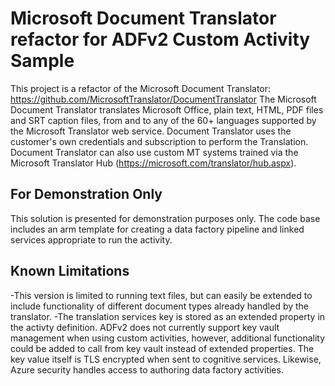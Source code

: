 # Microsoft Document Translator refactor for ADFv2 Custom Activity Sample
This project is a refactor of the Microsoft Document Translator: https://github.com/MicrosoftTranslator/DocumentTranslator The Microsoft Document Translator translates Microsoft Office, plain text, HTML, PDF files and SRT caption files, from and to any of the 60+ languages supported by the Microsoft Translator web service.
Document Translator uses the customer's own credentials and subscription to perform the Translation. Document Translator can also use custom MT systems trained via the Microsoft Translator Hub (https://microsoft.com/translator/hub.aspx).

## For Demonstration Only
This solution is presented for demonstration purposes only. The code base includes an arm template for creating a data factory pipeline and linked services appropriate to run the activity. 

## Known Limitations
-This version is limited to running text files, but can easily be extended to include functionality of different document types already handled by the translator. 
-The translation services key is stored as an extended property in the activty definition. ADFv2 does not currently support key vault management when using custom activities, however, additional functionality could be added to call from key vault instead of extended properties. The key value itself is TLS encrypted when sent to cognitive services. Likewise, Azure security handles access to authoring data factory activities.

 